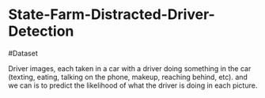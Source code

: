 # State-Farm-Distracted-Driver-Detection

#Dataset

Driver images, each taken in a car with a driver doing something in the car (texting, eating, talking on the phone, makeup, reaching behind, etc). and we can is to predict the likelihood of what the driver is doing in each picture. 
